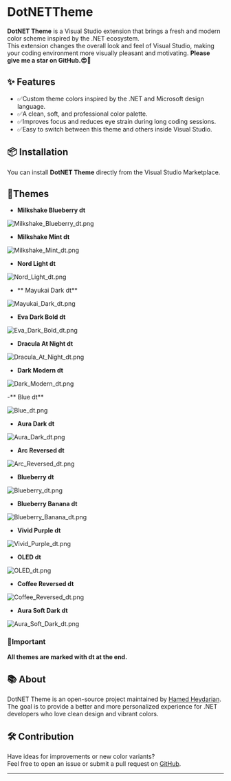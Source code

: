 # DotNETTheme

**DotNET Theme** is a Visual Studio extension that brings a fresh and modern color scheme inspired by the .NET ecosystem.  
This extension changes the overall look and feel of Visual Studio, making your coding environment more visually pleasant and motivating.
**Please give me a star on GitHub.😍💖**

## ✨ Features
- ✅Custom theme colors inspired by the .NET and Microsoft design language.
- ✅A clean, soft, and professional color palette.
- ✅Improves focus and reduces eye strain during long coding sessions.
- ✅Easy to switch between this theme and others inside Visual Studio.

## 📦 Installation
You can install **DotNET Theme** directly from the Visual Studio Marketplace.

## 🌈Themes
- **Milkshake Blueberry dt**

![Milkshake_Blueberry_dt.png](Milkshake_Blueberry_dt.png)

- **Milkshake Mint dt**

![Milkshake_Mint_dt.png](Milkshake_Mint_dt.png)

- **Nord Light dt**

![Nord_Light_dt.png](Nord_Light_dt.png)

- ** Mayukai Dark dt**

![Mayukai_Dark_dt.png](Mayukai_Dark_dt.png)

- **Eva Dark Bold dt**

![Eva_Dark_Bold_dt.png](Eva_Dark_Bold_dt.png)

- **Dracula At Night dt**

![Dracula_At_Night_dt.png](Dracula_At_Night_dt.png)

- **Dark Modern dt**

![Dark_Modern_dt.png](Dark_Modern_dt.png)

-** Blue dt**

![Blue_dt.png](Blue_dt.png)

- **Aura Dark dt**

![Aura_Dark_dt.png](Aura_Dark_dt.png)

- **Arc Reversed dt**

![Arc_Reversed_dt.png](Arc_Reversed_dt.png)

- **Blueberry dt**

![Blueberry_dt.png](Blueberry_dt.png)

- **Blueberry Banana dt**

![Blueberry_Banana_dt.png](Blueberry_Banana_dt.png)

- **Vivid Purple dt**

![Vivid_Purple_dt.png](Vivid_Purple_dt.png)

- **OLED dt**

![OLED_dt.png](OLED_dt.png)

- **Coffee Reversed dt**

![Coffee_Reversed_dt.png](Coffee_Reversed_dt.png)

- **Aura Soft Dark dt**

![Aura_Soft_Dark_dt.png](Aura_Soft_Dark_dt.png)
### 🔴Important

**All themes are marked with dt at the end.**

## 📚 About
DotNET Theme is an open-source project maintained by [Hamed Heydarian](https://github.com/hheydarian).  
The goal is to provide a better and more personalized experience for .NET developers who love clean design and vibrant colors.

## 🛠 Contribution
Have ideas for improvements or new color variants?  
Feel free to open an issue or submit a pull request on [GitHub](https://github.com/hheydarian/dotnettheme).

---

